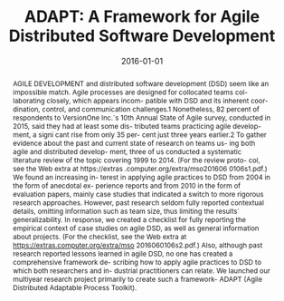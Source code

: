 ---
abstract: AGILE DEVELOPMENT and distributed software development (DSD) seem like an
  impossible match. Agile processes are designed for collocated teams col- laborating
  closely, which appears incom- patible with DSD and its inherent coor- dination,
  control, and communication challenges.1 Nonetheless, 82 percent of respondents to
  VersionOne Inc.´s 10th Annual State of Agile survey, conducted in 2015, said they
  had at least some dis- tributed teams practicing agile develop- ment, a signi cant
  rise from only 35 per- cent just three years earlier.2 To gather evidence about
  the past and current state of research on teams us- ing both agile and distributed
  develop- ment, three of us conducted a systematic literature review of the topic
  covering 1999 to 2014. (For the review proto- col, see the Web extra at https://extras
  .computer.org/extra/mso201606 0106s1.pdf.) We found an increasing in- terest in
  applying agile practices to DSD from 2004 in the form of anecdotal ex- perience
  reports and from 2010 in the form of evaluation papers, mainly case studies that
  indicated a switch to more rigorous research approaches. However, past research
  seldom fully reported contextual details, omitting information such as team size,
  thus limiting the results´ generalizability. In response, we created a checklist
  for fully reporting the empirical context of case studies on agile DSD, as well
  as general information about projects. (For the checklist, see the Web extra at
  https://extras.computer.org/extra/mso 2016060106s2.pdf.) Also, although past research
  reported lessons learned in agile DSD, no one has created a comprehensive framework
  de- scribing how to apply agile practices to DSD to which both researchers and in-
  dustrial practitioners can relate. We launched our multiyear research project primarily
  to create such a framework- ADAPT (Agile Distributed Adaptable Process Toolkit).
authors:
- Raoul Vallon
- Stefan Strobl
- Mario Bernhart
- Rafael Prikladnicki
- Thomas Grechenig
date: '2016-01-01'
featured: false
links:
- name: Publik
  url: https://publik.tuwien.ac.at/showentry.php?ID=257821&lang=1
publication_types:
- '2'
publishDate: '2016-01-01'
title: 'ADAPT: A Framework for Agile Distributed Software Development'
url_pdf: ''
---